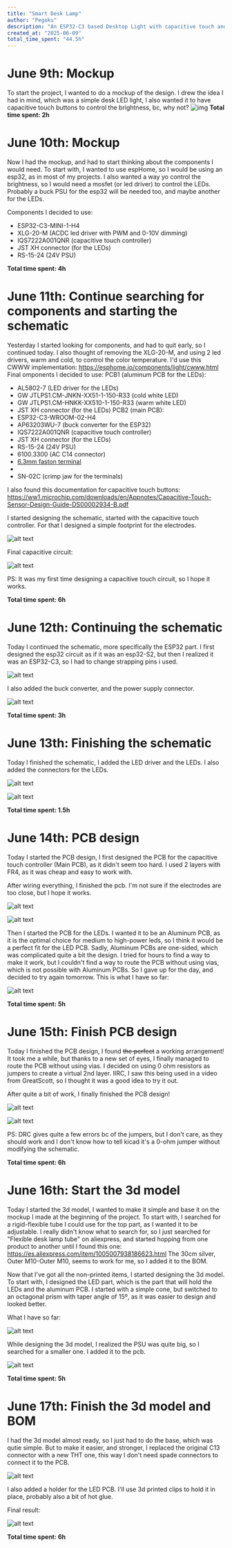 ```yaml
---
title: "Smart Desk Lamp"
author: "Pegoku"
description: "An ESP32-C3 based Desktop Light with capacitive touch and Home Assistant Integration"
created_at: "2025-06-09"
total_time_spent: "44.5h"
---
```


# June 9th: Mockup
To start the project, I wanted to do a mockup of the design.
I drew the idea I had in mind, which was a simple desk LED light, I also wanted it to have capacitive touch buttons to control the brightness, bc, why not?
![img](assets/mockup.png)
**Total time spent: 2h**

# June 10th: Mockup
Now I had the mockup, and had to start thinking about the components I would need.
To start with, I wanted to use espHome, so I would be using an esp32, as in most of my projects.
I also wanted a way yo control the brightness, so I would need a mosfet (or led driver) to control the LEDs.
Probably a buck PSU for the esp32 will be needed too, and maybe another for the LEDs.

Components I decided to use:
- ESP32-C3-MINI-1-H4
- XLG-20-M (ACDC led driver with PWM and 0-10V dimming)
- IQS7222A001QNR (capacitive touch controller)
- JST XH connector (for the LEDs)
- RS-15-24 (24V PSU)

**Total time spent: 4h**

# June 11th: Continue searching for components and starting the schematic
Yesterday I started looking for components, and had to quit early, so I continued today.
I also thought of removing the XLG-20-M, and using 2 led drivers, warm and cold, to control the color temperature. I'd use this CWWW implementation: https://esphome.io/components/light/cwww.html
Final omponents I decided to use:
PCB1 (aluminum PCB for the LEDs):
- AL5802-7 (LED driver for the LEDs)
- GW JTLPS1.CM-JNKN-XX51-1-150-R33 (cold white LED)
- GW JTLPS1.CM-HNKK-XX510-1-150-R33 (warm white LED)
- JST XH connector (for the LEDs)
PCB2 (main PCB):
- ESP32-C3-WROOM-02-H4
- AP63203WU-7 (buck converter for the ESP32)
- IQS7222A001QNR (capacitive touch controller)
- JST XH connector (for the LEDs)
- RS-15-24 (24V PSU)
- 6100.3300 (AC C14 connector)
- [6.3mm faston terminal](https://es.aliexpress.com/item/1005007347459855.html)
- 
- SN-02C (crimp jaw for the terminals)

I also found this documentation for capacitive touch buttons: https://ww1.microchip.com/downloads/en/Appnotes/Capacitive-Touch-Sensor-Design-Guide-DS00002934-B.pdf

I started designing the schematic, started with the capacitive touch controller. For that I designed a simple footprint for the electrodes.

![alt text](assets/image2.png)

Final capacitive circuit:

![alt text](assets/image.png)

PS: It was my first time designing a capacitive touch circuit, so I hope it works.

**Total time spent: 6h**

# June 12th: Continuing the schematic
Today I continued the schematic, more specifically the ESP32 part.
I first designed the esp32 circuit as if it was an esp32-S2, but then I realized it was an ESP32-C3, so I had to change strapping pins i used.

![alt text](<assets/image copy.png>)

I also added the buck converter, and the power supply connector.

![alt text](<assets/image copy 2.png>)

**Total time spent: 3h**

# June 13th: Finishing the schematic
Today I finished the schematic, I added the LED driver and the LEDs. I also added the connectors for the LEDs.

![alt text](<assets/image copy 3.png>)

![alt text](<assets/image copy 4.png>)

**Total time spent: 1.5h**

# June 14th: PCB design
Today I started the PCB design, I first designed the PCB for the capacitive touch controller (Main PCB), as it didn't seem too hard. I used 2 layers with FR4, as it was cheap and easy to work with.

After wiring everything, I finished the pcb. I'm not sure if the electrodes are too close, but I hope it works.

![alt text](<assets/image copy 6.png>)

![alt text](<assets/image copy 5.png>)

Then I started the PCB for the LEDs. I wanted it to be an Aluminum PCB, as it is the optimal choice for medium to high-power leds, so I think it would be a perfect fit for the LED PCB. Sadly, Aluminum PCBs are one-sided, which was complicated quite a bit the design.
I tried for hours to find a way to make it work, but I couldn't find a way to route the PCB without using vias, which is not possible with Aluminum PCBs. So I gave up for the day, and decided to try again tomorrow.
This is what I have so far: 

![alt text](<assets/image copy 7.png>)

**Total time spent: 5h**


# June 15th: Finish PCB design
Today I finished the PCB design, I found ~~the perfect~~ a working arrangement!
It took me a while, but thanks to a new set of eyes, I finally managed to route the PCB without using vias.
I decided on using 0 ohm resistors as jumpers to create a virtual 2nd layer. IIRC, I saw this being used in a video from GreatScott, so I thought it was a good idea to try it out.

After quite a bit of work, I finally finished the PCB design!

![alt text](<assets/image copy 8.png>)

![alt text](<assets/image copy 9.png>)

PS: DRC gives quite a few errors bc of the jumpers, but I don't care, as they should work and I don't know how to tell kicad it's a 0-ohm jumper without modifying the schematic.

**Total time spent: 6h**

# June 16th: Start the 3d model
Today I started the 3d model, I wanted to make it simple and base it on the mockup I made at the beginning of the project.
To start with, I searched for a rigid-flexible tube I could use for the top part, as I wanted it to be adjustable. I really didn't know what to search for, so I just searched for "Flexible desk lamp tube" on aliexpress, and started hopping from one product to another until I found this one: https://es.aliexpress.com/item/1005007938186623.html The 30cm silver, Outer M10-Outer M10, seems to work for me, so I added it to the BOM.

Now that I've got all the non-printed items, I started designing the 3d model.
To start with, I designed the LED part, which is the part that will hold the LEDs and the aluminum PCB. I started with a simple cone, but switched to an octagonal prism with taper angle of 15º, as it was easier to design and looked better.

What I have so far:

![alt text](<assets/image copy 10.png>)

While designing the 3d model, I realized the PSU was quite big, so I searched for a smaller one. I added it to the pcb.

![alt text](<assets/image copy 11.png>)

**Total time spent: 5h**


# June 17th: Finish the 3d model and BOM
I had the 3d model almost ready, so I just had to do the base, which was qutie simple. But to make it easier, and stronger, I replaced the original C13 connector with a new THT one, this way I don't need spade connectors to connect it to the PCB.

![alt text](<assets/image copy 12.png>)

I also added a holder for the LED PCB. I'll use 3d printed clips to hold it in place, probably also a bit of hot glue.

Final result: 

![alt text](<assets/image copy 13.png>)

**Total time spent: 6h**


